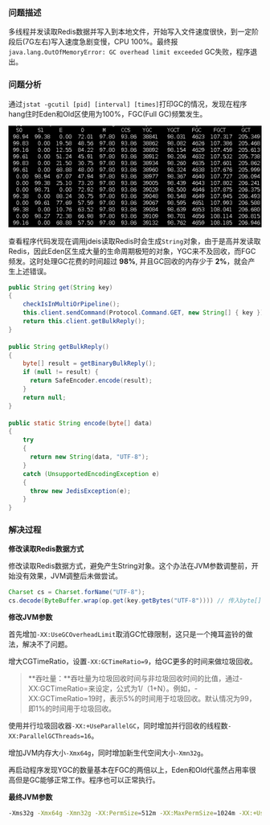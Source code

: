 ### 问题描述

多线程并发读取Redis数据并写入到本地文件，开始写入文件速度很快，到一定阶段后(7G左右)写入速度急剧变慢，CPU 100%。最终报`java.lang.OutOfMemoryError: GC overhead limit exceeded` GC失败，程序退出。

### 问题分析

通过`jstat -gcutil [pid] [interval] [times]`打印GC的情况，发现在程序hang住时Eden和Old区使用为100%，FGC(Full GC)频繁发生。

![](_images\jstat.png)

查看程序代码发现在调用jdeis读取Redis时会生成`String`对象，由于是高并发读取Redis，因此Eden区生成大量的生命周期极短的对象，YGC来不及回收，而FGC频发。这时处理GC花费的时间超过 **98%**, 并且GC回收的内存少于 **2%**，就会产生上述错误。

```java
public String get(String key)
{
    checkIsInMultiOrPipeline();
    this.client.sendCommand(Protocol.Command.GET, new String[] { key });
    return this.client.getBulkReply();
}

public String getBulkReply()
{
    byte[] result = getBinaryBulkReply();
    if (null != result) {
      return SafeEncoder.encode(result);
    }
    return null;
}

public static String encode(byte[] data)
{
    try
    {
      return new String(data, "UTF-8");
    }
    catch (UnsupportedEncodingException e)
    {
      throw new JedisException(e);
    }
}
```

### 解决过程

**修改读取Redis数据方式**

修改读取Redis数据方式，避免产生String对象。这个办法在JVM参数调整前，开始没有效果，JVM调整后未做尝试。

```java
Charset cs = Charset.forName("UTF-8");
cs.decode(ByteBuffer.wrap(op.get(key.getBytes("UTF-8")))) // 传入byte[] key，获取byte[]值，然后解码为String
```
**修改JVM参数**

首先增加`-XX:UseGCOverheadLimit`取消GC忙碌限制，这只是一个掩耳盗铃的做法，解决不了问题。

增大CGTimeRatio，设置`-XX:GCTimeRatio=9`，给GC更多的时间来做垃圾回收。

> **吞吐量：**吞吐量为垃圾回收时间与非垃圾回收时间的比值，通过-XX:GCTimeRatio=<N>来设定，公式为1/（1+N）。例如，-XX:GCTimeRatio=19时，表示5%的时间用于垃圾回收。默认情况为99，即1%的时间用于垃圾回收。 

使用并行垃圾回收器`-XX:+UseParallelGC`，同时增加并行回收的线程数`-XX:ParallelGCThreads=16`。

增加JVM内存大小`-Xmx64g`，同时增加新生代空间大小`-Xmn32g`。

再启动程序发现YGC的数量基本在FGC的两倍以上，Eden和Old代虽然占用率很高但是GC能够正常工作。程序也可以正常执行。

**最终JVM参数**

```bash
-Xms32g -Xmx64g -Xmn32g -XX:PermSize=512m -XX:MaxPermSize=1024m -XX:+UseParallelGC -XX:ParallelGCThreads=16 -XX:-UseGCOverheadLimit -XX:GCTimeRation=9
```
